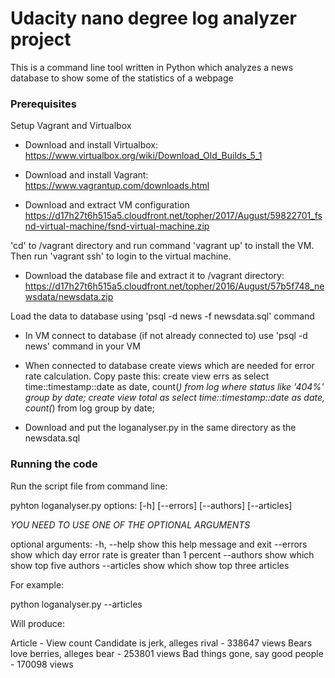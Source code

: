 # Udacity nano degree log analyzer project

This is a command line tool written in Python which analyzes a news database to show some of the statistics of a webpage

### Prerequisites

Setup Vagrant and Virtualbox

- Download and install Virtualbox:
https://www.virtualbox.org/wiki/Download_Old_Builds_5_1

- Download and install Vagrant:
https://www.vagrantup.com/downloads.html

- Download and extract VM configuration
https://d17h27t6h515a5.cloudfront.net/topher/2017/August/59822701_fsnd-virtual-machine/fsnd-virtual-machine.zip 

'cd' to /vagrant directory and run command 'vagrant up' to install the VM.
Then run 'vagrant ssh' to login to the virtual machine.

- Download the database file and extract it to /vagrant directory:
https://d17h27t6h515a5.cloudfront.net/topher/2016/August/57b5f748_newsdata/newsdata.zip 

Load the data to database using 'psql -d news -f newsdata.sql' command

- In VM connect to database (if not already connected to)
use 'psql -d news' command in your VM

- When connected to database create views which are needed for error rate calculation. 
Copy paste this:
create view errs as select time::timestamp::date as date, count(*) from log where status like '404%' group by date;
create view total as select time::timestamp::date as date, count(*) from log group by date;

- Download and put the loganalyser.py in the same directory as the newsdata.sql

### Running the code

Run the script file from command line: 

pyhton loganalyser.py options: [-h] [--errors] [--authors] [--articles]

*YOU NEED TO USE ONE OF THE OPTIONAL ARGUMENTS*

optional arguments:
  -h, --help  show this help message and exit
  --errors    show which day error rate is greater than 1 percent
  --authors   show which show top five authors
  --articles  show which show top three articles

For example: 

python loganalyser.py --articles

Will produce:

Article - View count
Candidate is jerk, alleges rival - 338647 views
Bears love berries, alleges bear - 253801 views
Bad things gone, say good people - 170098 views
